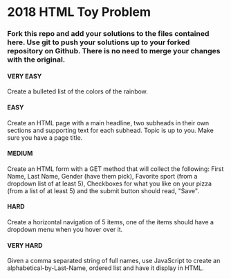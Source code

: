 # 2018 HTML Toy Problem

### Fork this repo and add your solutions to the files contained here. Use git to push your solutions up to your forked repository on Github. There is no need to merge your changes with the original.

#### VERY EASY
Create a bulleted list of the colors of the rainbow.

#### EASY
Create an HTML page with a main headline, two subheads in their own sections and supporting text for each subhead. Topic is up to you. Make sure you have a page title.

#### MEDIUM
Create an HTML form with a GET method that will collect the following: First Name, Last Name, Gender (have them pick), Favorite sport (from a dropdown list of at least 5), Checkboxes for what you like on your pizza (from a list of at least 5) and the submit button should read, "Save".

#### HARD
Create a horizontal navigation of 5 items, one of the items should have a dropdown menu when you hover over it.

#### VERY HARD
Given a comma separated string of full names, use JavaScript to create an alphabetical-by-Last-Name, ordered list and have it display in HTML. 
